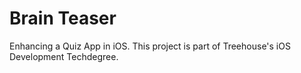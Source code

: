 # Brain Teaser
Enhancing a Quiz App in iOS. This project is part of Treehouse's iOS Development Techdegree.